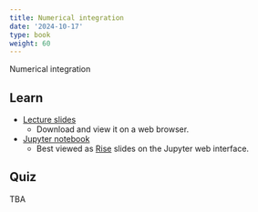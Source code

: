 ```yaml
---
title: Numerical integration
date: '2024-10-17'
type: book
weight: 60
---
```


Numerical integration

<!--more-->

<!-- {{< icon name="clock" pack="fas" >}} 1-2 hours per week, for 8 weeks -->

## Learn

- [Lecture slides](https://github.com/echoi/compgeodyn/blob/master/NumericalIntegration.slides.html)
  - Download and view it on a web browser.
- [Jupyter notebook](https://github.com/echoi/compgeodyn/blob/master/NumericalIntegration.ipynb)
  - Best viewed as [Rise](https://rise.readthedocs.io/en/latest/) slides on the Jupyter web interface.
<!-- {{< youtube rfscVS0vtbw >}} -->

## Quiz

TBA
<!-- {{< spoiler text="What is the difference between lists and tuples?" >}}
Lists

- Lists are mutable - they can be changed
- Slower than tuples
- Syntax: `a_list = [1, 2.0, 'Hello world']`

Tuples

- Tuples are immutable - they can't be changed
- Tuples are faster than lists
- Syntax: `a_tuple = (1, 2.0, 'Hello world')`
  {{< /spoiler >}}

{{< spoiler text="Is Python case-sensitive?" >}}
Yes
{{< /spoiler >}} -->

<!-- {{< cta cta_text="Next topic" cta_link="continuum-mechanics-stress" >}} -->
